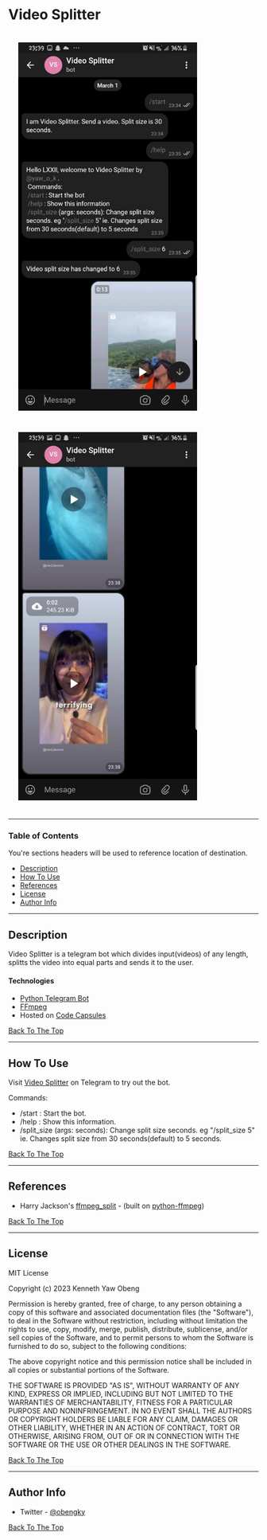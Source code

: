 # Video Splitter 

<img src="img0.jpg" width="360" height="740" style="padding: 20px;"></img>
<img src="img1.jpg" width="360" height="740" style="padding: 20px;"></img>

---

### Table of Contents
You're sections headers will be used to reference location of destination.

- [Description](#description)
- [How To Use](#how-to-use)
- [References](#references)
- [License](#license)
- [Author Info](#author-info)

---

## Description

Video Splitter is a telegram bot which divides input(videos) of any length, splitts the video into equal parts and sends it to the user.

#### Technologies

- [Python Telegram Bot](https://github.com/python-telegram-bot)
- [FFmpeg](https://github.com/FFmpeg/FFmpeg)
- Hosted on [Code Capsules](https://codecapsules.io/)

<a href="#">Back To The Top</a>

---

## How To Use
Visit [Video Splitter](https://t.me/whatsapp_video_splitterbot) on Telegram to try out the bot.

Commands:
- /start : Start the bot.
- /help : Show this information.
- /split_size (args: seconds): Change split size seconds. eg "/split_size 5" ie. Changes split size from 30 seconds(default) to 5 seconds.

<a href="#">Back To The Top</a>

---

## References
- Harry Jackson's [ffmpeg_split](https://github.com/harryjackson/ffmpeg_split) -  (built on [python-ffmpeg](https://github.com/kkroening/ffmpeg-python))

<a href="#">Back To The Top</a>

---

## License

MIT License

Copyright (c) 2023 Kenneth Yaw Obeng

Permission is hereby granted, free of charge, to any person obtaining a copy
of this software and associated documentation files (the "Software"), to deal
in the Software without restriction, including without limitation the rights
to use, copy, modify, merge, publish, distribute, sublicense, and/or sell
copies of the Software, and to permit persons to whom the Software is
furnished to do so, subject to the following conditions:

The above copyright notice and this permission notice shall be included in all
copies or substantial portions of the Software.

THE SOFTWARE IS PROVIDED "AS IS", WITHOUT WARRANTY OF ANY KIND, EXPRESS OR
IMPLIED, INCLUDING BUT NOT LIMITED TO THE WARRANTIES OF MERCHANTABILITY,
FITNESS FOR A PARTICULAR PURPOSE AND NONINFRINGEMENT. IN NO EVENT SHALL THE
AUTHORS OR COPYRIGHT HOLDERS BE LIABLE FOR ANY CLAIM, DAMAGES OR OTHER
LIABILITY, WHETHER IN AN ACTION OF CONTRACT, TORT OR OTHERWISE, ARISING FROM,
OUT OF OR IN CONNECTION WITH THE SOFTWARE OR THE USE OR OTHER DEALINGS IN THE
SOFTWARE.

<a href="#">Back To The Top</a>

---

## Author Info

- Twitter - [@obengky](https://twitter.com/obengky)

<a href="#">Back To The Top</a>